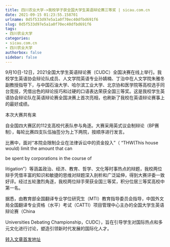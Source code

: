 ```yaml
---
title: 四川农业大学->我校学子获全国大学生英语辩论赛三等奖 | sicau.com.cn
date: 2021-09-15 01:23:55.158701
urlname: 0d5f533d97e5a1a0f70ec40dfbd691f6
slug: 0d5f533d97e5a1a0f70ec40dfbd691f6
tags: 
- 四川农业大学
categories:
- sicau.com.cn
- 四川农业大学
authorbox: false
sidebar: false
---
```

9月10日-12日，2021全国大学生英语辩论赛（CUDC）全国决赛在线上举行。我校学生英语协会辩论队成员、人文学院英语专业孙婧楠、丁治中在人文学院朱雅冬副教授指导下，与中国石油大学、哈尔滨工业大学、北京协和医学院等高校选手同台竞技，凭借出色的辩论技巧和过硬的口语表达荣获全国三等奖。这是我校学生英语协会辩论队在英语辩论赛全国决赛上首次亮相，也刷新了我校在英语辩论赛事上的最好成绩。

本次大赛共有来
<!--more-->
自全国四大赛区的112支高校代表队参与角逐。大赛采用英式议会制辩论（BP赛制），每轮比赛四支队伍抽签分为上下两院，按顺序进行发言。

比赛中，面对“本院会限制企业在法律诉讼中的资金投入”（ “THW(This house would) limit the amount that can

be spent by corporations in the course of

litigation”）等涵盖政治、经济、教育、哲学、文化等时事热点的辩题，我校两位辩手凭借丰富的知识和敏捷的思维对辩题深入剖析和广泛延伸，得到大赛评委一致好评。经过五轮激烈角逐，我校两位辩手荣获全国三等奖，积分位居三等奖高校中第一名。

据悉，由教育部全国翻译专业学位研究生（MTI）教育指导委员会指导，中国外文局全国翻译专业资格（水平）考试（CATTI）项目管理中心主办的全国大学生英语辩论赛（China

Universities Debating Championship，CUDC），旨在引导学生对国际热点和多元文化进行讨论，塑造引领新时代发展的国际化人才。



[转入文章首发地址](https://news.sicau.edu.cn/info/1078/64268.htm)